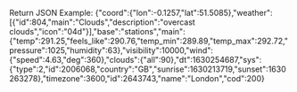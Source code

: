 Return JSON Example:
{"coord":{"lon":-0.1257,"lat":51.5085},"weather":[{"id":804,"main":"Clouds","description":"overcast clouds","icon":"04d"}],"base":"stations","main":{"temp":291.25,"feels_like":290.76,"temp_min":289.89,"temp_max":292.72,"pressure":1025,"humidity":63},"visibility":10000,"wind":{"speed":4.63,"deg":360},"clouds":{"all":90},"dt":1630254687,"sys":{"type":2,"id":2006068,"country":"GB","sunrise":1630213719,"sunset":1630263278},"timezone":3600,"id":2643743,"name":"London","cod":200}
